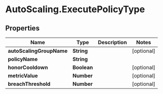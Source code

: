 # AutoScaling.ExecutePolicyType

## Properties

Name | Type | Description | Notes
------------ | ------------- | ------------- | -------------
**autoScalingGroupName** | **String** |  | [optional] 
**policyName** | **String** |  | 
**honorCooldown** | **Boolean** |  | [optional] 
**metricValue** | **Number** |  | [optional] 
**breachThreshold** | **Number** |  | [optional] 


